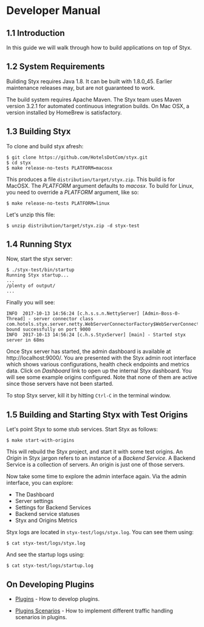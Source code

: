 
# Developer Manual

## 1.1 Introduction

In this guide we will walk through how to build applications on top of Styx.


## 1.2 System Requirements

Building Styx requires Java 1.8. It can be built with 1.8.0_45. Earlier maintenance
releases may, but are not guaranteed to work.

The build system requires Apache Maven. The Styx team uses Maven version 3.2.1
for automated continuous integration builds. On Mac OSX, a version installed
by HomeBrew is satisfactory.


## 1.3 Building Styx

To clone and build styx afresh:

    $ git clone https://github.com/HotelsDotCom/styx.git
    $ cd styx
    $ make release-no-tests PLATFORM=macosx

This produces a file `distribution/target/styx.zip`. This build is for MacOSX.
The *PLATFORM* argument defaults to *macosx*.
To build for Linux, you need to override a *PLATFORM* argument, like so:

    $ make release-no-tests PLATFORM=linux

Let's unzip this file:

    $ unzip distribution/target/styx.zip -d styx-test


## 1.4 Running Styx

Now, start the styx server:

    $ ./styx-test/bin/startup
    Running Styx startup...
    ...
    /plenty of output/
    ...    
    
Finally you will see:

    INFO  2017-10-13 14:56:24 [c.h.s.s.n.NettyServer] [Admin-Boss-0-Thread] - server connector class com.hotels.styx.server.netty.WebServerConnectorFactory$WebServerConnector bound successfully on port 9000
    INFO  2017-10-13 14:56:24 [c.h.s.StyxServer] [main] - Started styx server in 68ms
    

Once Styx server has started, the admin dashboard is available at http://localhost:9000/.
You are presented with the Styx admin root interface which shows various
configurations, health check endpoints and metrics data. Click on *Dashboard*
link to open up the internal Styx dashboard. You will see some example
origins configured. Note that none of them are active since those servers
have not been started.

To stop Styx server, kill it by hitting `Ctrl-C` in the terminal window.


## 1.5 Building and Starting Styx with Test Origins

Let's point Styx to some stub services. Start Styx as follows:

    $ make start-with-origins

This will rebuild the Styx project, and start it with some test origins. An *Origin* in
Styx jargon refers to an instance of a *Backend Service*. A Backend Service is a
collection of servers. An origin is just one of those servers.

Now take some time to explore the admin interface again. Via the admin interface, you can
explore:

 - The Dashboard
 - Server settings
 - Settings for Backend Services
 - Backend service statuses
 - Styx and Origins Metrics

Styx logs are located in `styx-test/logs/styx.log`. You can see them using:

    $ cat styx-test/logs/styx.log

And see the startup logs using:

    $ cat styx-test/logs/startup.log

## On Developing Plugins

 - [Plugins](./developer-guide/plugins.md) - How to develop plugins.

 - [Plugins Scenarios](./developer-guide/plugins-scenarios.md) - How to implement different traffic handling scenarios in plugins.

